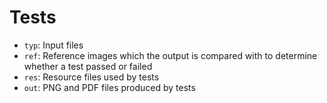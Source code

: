 # Tests

- `typ`: Input files
- `ref`: Reference images which the output is compared with to determine
         whether a test passed or failed
- `res`: Resource files used by tests
- `out`: PNG and PDF files produced by tests
